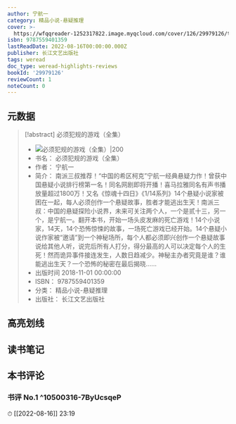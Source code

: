 ```yaml
---
author: 宁航一
category: 精品小说-悬疑推理
cover: >-
  https://wfqqreader-1252317822.image.myqcloud.com/cover/126/29979126/t7_29979126.jpg
isbn: 9787559401359
lastReadDate: 2022-08-16T00:00:00.000Z
publisher: 长江文艺出版社
tags: weread
doc_type: weread-highlights-reviews
bookId: '29979126'
reviewCount: 1
noteCount: 0
---
```


## 元数据

> [!abstract] 必须犯规的游戏（全集）
> - ![ 必须犯规的游戏（全集）|200](https://wfqqreader-1252317822.image.myqcloud.com/cover/126/29979126/t7_29979126.jpg)
> - 书名： 必须犯规的游戏（全集）
> - 作者： 宁航一
> - 简介： 南派三叔推荐！“中国的希区柯克”宁航一经典悬疑力作！曾获中国悬疑小说排行榜第一名！同名网剧即将开播！喜马拉雅同名有声书播放量超过1800万！又名《惊魂十四日》《1/14系列》14个悬疑小说家被困在一起，每人必须创作一个悬疑故事，胜者才能逃出生天！南派三叔：中国的悬疑探险小说界，未来可关注两个人，一个是贰十三，另一个，是宁航一。翻开本书，开始一场头皮发麻的死亡游戏！14个小说家，14天，14个恐怖惊悚的故事，一场死亡游戏已经开始。14个悬疑小说作家被“邀请”到一个神秘场所，每个人都必须即兴创作一个悬疑故事说给其他人听，说完后所有人打分，得分最高的人可以决定每个人的生死！然而诡异事件接连发生，人数日趋减少。神秘主办者究竟是谁？谁能逃出生天？一个恐怖的秘密在最后揭晓……
> - 出版时间 2018-11-01 00:00:00
> - ISBN： 9787559401359
> - 分类： 精品小说-悬疑推理
> - 出版社： 长江文艺出版社

## 高亮划线

## 读书笔记

## 本书评论

### 书评 No.1  ^10500316-7ByUcsqeP
⏱ [[2022-08-16]]  23:19

